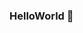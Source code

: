 ### HelloWorld 👋
<!-- <img src="https://github-readme-stats.vercel.app/api?username=Mrliu8023&show_icons=true" alt="logo" height="160" align="right" style="margin: 5px; margin-bottom: 20px;" /> -->
<!-- 
**Mrliu8023/Mrliu8023** is a ✨ _special_ ✨ repository because its `README.md` (this file) appears on your GitHub profile.

Here are some ideas to get you started:

- 🔭 I’m currently working on ...
- 🌱 I’m currently learning ...
- 👯 I’m looking to collaborate on ...
- 🤔 I’m looking for help with ...
- 💬 Ask me about ...
- 📫 How to reach me: ...
- 😄 Pronouns: ...
- ⚡ Fun fact: ...

 -->

